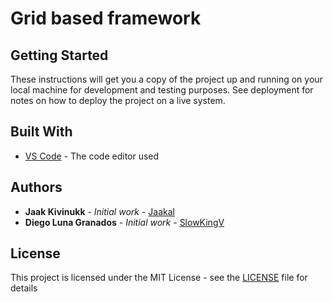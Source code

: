 # Grid based framework

## Getting Started

These instructions will get you a copy of the project up and running on your local machine for development and testing purposes. See deployment for notes on how to deploy the project on a live system.

## Built With

* [VS Code](https://code.visualstudio.com/) - The code editor used

## Authors

* **Jaak Kivinukk** - *Initial work* - [Jaakal](https://github.com/Jaakal)
* **Diego Luna Granados** - *Initial work* - [SlowKingV](https://github.com/SlowKingV)

## License

This project is licensed under the MIT License - see the [LICENSE](LICENSE) file for details

